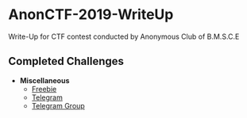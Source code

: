# AnonCTF-2019-WriteUp
Write-Up for CTF contest conducted by Anonymous Club of B.M.S.C.E 

## Completed Challenges

* **Miscellaneous**
    - [Freebie](miscellaneous/freebie)
    - [Telegram](miscellaneous/Telegram)
    - [Telegram Group](miscellaneous/Telegram%20Group)  
